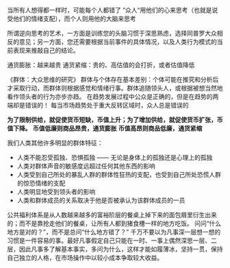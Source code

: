 当所有人想得都一样时，可能每个人都错了
”众人“用他们的心来思考（也就是说受他们的情绪支配），而个人则用他的大脑来思考

所谓逆向思考的艺术，一方面是训练您的头脑习惯于深思熟虑，选择同普罗大众相反的意见；另一方面，您还需要根据当前事件的具体情况，以及人类行为模式的当前表现来推敲自己的结论。

通货膨胀：越来越贵
通货紧缩：贵的、高估值的会打折，或者估值降低

《群体：大众思维的研究》
群体与个体存在基本差别：个体可能在推究和分析后才采取行动，而群体则根据感觉和情绪行事。群体追随领头人，或根据被想当然地看作领头者的行为亦步亦趋。
在趋势发展过程中公众是正确的，但是在趋势的两端却是错误的！
每当市场趋势处于重大反转区域时，众人总是错误的

**为了限制供给，就促使货币短缺，币值上升；为了增加供给，就促使货币扩张，币值下降。**
**币值低廉则商品昂贵，通货膨胀**
**币值高昂则商品低廉，通货紧缩**

我们人类其他许多明显的群体特征：
* 人类不能忍受孤独、恐惧孤独 —— 无论是身体上的孤独还是心理上的孤独
* 人类对群体声音的敏感度远超过任何其他东西的影响
* 人类受到自己所处的暴乱人群的群体性狂热的支配，也受到自己所处恐慌人群的惊恐情绪的支配
* 人类明显地受到领头者的影响
* 人类和群体成员的关系取决于他是否被承认为该群体成员的一员

公共福利体系是从人数越来越多的富裕阶层的餐桌上掉下来的面包屑里衍生出来的；而不是靠抢走他们的餐桌，让所有人都到猪食槽一样的地方吃饭。
问问“什么地方是对的？”，而不是总问“什么地方错了？”
千万不要以为凡事深一层想一想的习惯是一件容易的事。最好凡事假定自己只能在一时、一事上偶然深思一层、二层，因此凡事多了解基本事实，多问为什么，这样才能如履薄冰，坚持一贯，保持自己独立的人格，在市场操作中以较小成本争取较大收益。







